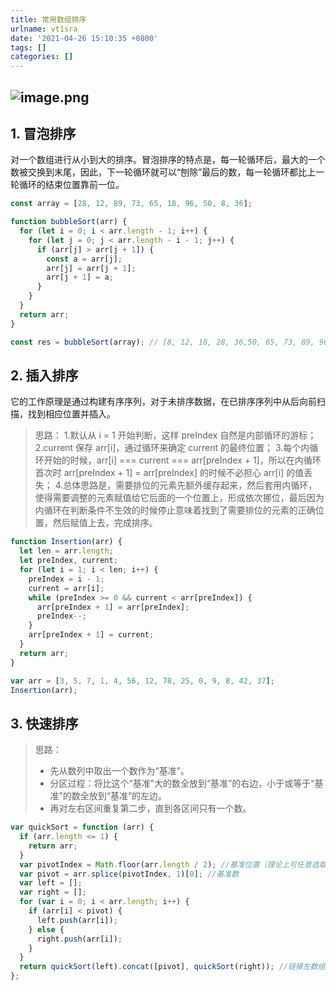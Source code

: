 ```yaml
---
title: 常用数组排序
urlname: vt1sra
date: '2021-04-26 15:10:35 +0800'
tags: []
categories: []
---
```


## ![image.png](https://cdn.nlark.com/yuque/0/2021/png/21382958/1619422296114-cbb01f05-88e6-4741-bb3f-c1fe07272c8a.png#clientId=uf010c4df-de91-4&from=paste&height=169&id=u1e44cef9&margin=%5Bobject%20Object%5D&name=image.png&originHeight=337&originWidth=554&originalType=binary&size=105920&status=done&style=none&taskId=u78338ea8-2fa6-411b-a36d-f35f5ac2555&width=277)

## 1. 冒泡排序

对一个数组进行从小到大的排序。冒泡排序的特点是，每一轮循环后，最大的一个数被交换到末尾，因此，下一轮循环就可以“刨除”最后的数，每一轮循环都比上一轮循环的结束位置靠前一位。

```javascript
const array = [28, 12, 89, 73, 65, 18, 96, 50, 8, 36];

function bubbleSort(arr) {
  for (let i = 0; i < arr.length - 1; i++) {
    for (let j = 0; j < arr.length - i - 1; j++) {
      if (arr[j] > arr[j + 1]) {
        const a = arr[j];
        arr[j] = arr[j + 1];
        arr[j + 1] = a;
      }
    }
  }
  return arr;
}

const res = bubbleSort(array); // [8, 12, 18, 28, 36,50, 65, 73, 89, 96]
```

## 2. 插入排序

它的工作原理是通过构建有序序列，对于未排序数据，在已排序序列中从后向前扫描，找到相应位置并插入。

> 思路： 1.默认从 i = 1 开始判断，这样 preIndex 自然是内部循环的游标；
> 2.current 保存 arr[i]，通过循环来确定 current 的最终位置； 3.每个内循环开始的时候，arr[i] === current === arr[preIndex + 1]，所以在内循环首次时 arr[preIndex + 1] = arr[preIndex] 的时候不必担心 arr[i] 的值丢失； 4.总体思路是，需要排位的元素先额外缓存起来，然后套用内循环，使得需要调整的元素赋值给它后面的一个位置上，形成依次挪位，最后因为内循环在判断条件不生效的时候停止意味着找到了需要排位的元素的正确位置，然后赋值上去，完成排序。

```javascript
function Insertion(arr) {
  let len = arr.length;
  let preIndex, current;
  for (let i = 1; i < len; i++) {
    preIndex = i - 1;
    current = arr[i];
    while (preIndex >= 0 && current < arr[preIndex]) {
      arr[preIndex + 1] = arr[preIndex];
      preIndex--;
    }
    arr[preIndex + 1] = current;
  }
  return arr;
}

var arr = [3, 5, 7, 1, 4, 56, 12, 78, 25, 0, 9, 8, 42, 37];
Insertion(arr);
```

## 3. 快速排序

> 思路：
>
> - 先从数列中取出一个数作为“基准”。
> - 分区过程：将比这个“基准”大的数全放到“基准”的右边，小于或等于“基准”的数全放到“基准”的左边。
> - 再对左右区间重复第二步，直到各区间只有一个数。

```javascript
var quickSort = function (arr) {
  if (arr.length <= 1) {
    return arr;
  }
  var pivotIndex = Math.floor(arr.length / 2); //基准位置（理论上可任意选取）
  var pivot = arr.splice(pivotIndex, 1)[0]; //基准数
  var left = [];
  var right = [];
  for (var i = 0; i < arr.length; i++) {
    if (arr[i] < pivot) {
      left.push(arr[i]);
    } else {
      right.push(arr[i]);
    }
  }
  return quickSort(left).concat([pivot], quickSort(right)); //链接左数组、基准数构成的数组、右数组
};
```
